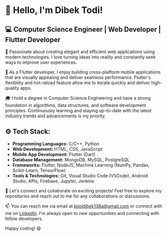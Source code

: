 # 👋 Hello, I'm Dibek Todi!

## 💻 Computer Science Engineer | Web Developer | Flutter Developer

🌟 Passionate about creating elegant and efficient web applications using modern technologies. I love turning ideas into reality and constantly seek ways to improve user experiences.

🚀 As a Flutter developer, I enjoy building cross-platform mobile applications that are visually appealing and deliver seamless performance. Flutter's flexibility and hot-reload feature allow me to iterate quickly and deliver high-quality apps.

🎓 I hold a degree in Computer Science Engineering and have a strong foundation in algorithms, data structures, and software development principles. Continuously learning and staying up-to-date with the latest industry trends and advancements is my priority.

## ⚙️ Tech Stack:

- **Programming Languages:** C/C++, Python
- **Web Development:** HTML, CSS, JavaScript
- **Mobile App Development:** Flutter (Dart)
- **Database Management:** MongoDB, MySQL, PostgreSQL
- **Frameworks:** Flutter, NodeJS, Machine Learning (NumPy, Pandas, Scikit-Learn, TensorFlow)
- **Tools & Technologies:** Git, Visual Studio Code (VSCode), Android Studio, APIs, Firebase, Jupyter, Jenkins

🌟 Let's connect and collaborate on exciting projects! Feel free to explore my repositories and reach out to me for any collaborations or discussions.

📫 You can reach me via email at [kooldibek138a@gmail.com](mailto:kooldibek138a@gmail.com) or connect with me on [LinkedIn](https://www.linkedin.com/in/dibek-todi/). I'm always open to new opportunities and connecting with fellow developers.

Happy coding! 😄
